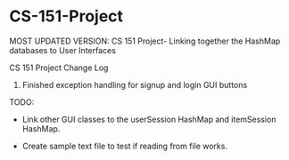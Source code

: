 # CS-151-Project
MOST UPDATED VERSION: CS 151 Project- Linking together the HashMap databases to User Interfaces

CS 151 Project Change Log 

1. Finished exception handling for signup and login GUI buttons 

TODO:

- Link other GUI classes to the userSession HashMap and itemSession HashMap.

- Create sample text file to test if reading from file works. 
